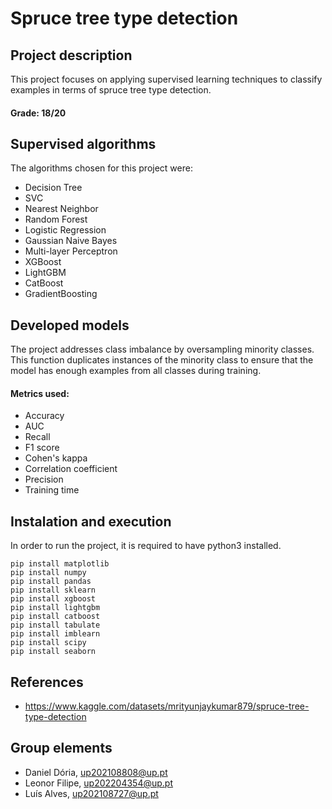 # Spruce tree type detection

## Project description
This project focuses on applying supervised learning techniques to classify examples in terms of spruce tree type detection.
#### Grade: 18/20

## Supervised algorithms
The algorithms chosen for this project were:
- Decision Tree
- SVC
- Nearest Neighbor
- Random Forest
- Logistic Regression
- Gaussian Naive Bayes
- Multi-layer Perceptron
- XGBoost
- LightGBM
- CatBoost
- GradientBoosting

## Developed models
The project addresses class imbalance by oversampling minority classes. This function duplicates instances of the minority class to ensure that the model has enough examples from all classes during training.
#### Metrics used:
- Accuracy
- AUC
- Recall
- F1 score
- Cohen's kappa
- Correlation coefficient
- Precision
- Training time

## Instalation and execution
In order to run the project, it is required to have python3 installed.

```
pip install matplotlib
pip install numpy
pip install pandas
pip install sklearn
pip install xgboost
pip install lightgbm
pip install catboost
pip install tabulate
pip install imblearn
pip install scipy
pip install seaborn
```

## References
- https://www.kaggle.com/datasets/mrityunjaykumar879/spruce-tree-type-detection

## Group elements
- Daniel Dória, up202108808@up.pt
- Leonor Filipe, up202204354@up.pt
- Luís Alves, up202108727@up.pt
